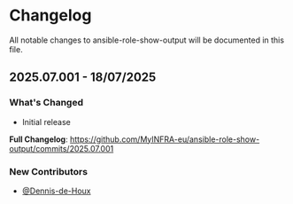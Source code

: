 # Changelog

All notable changes to ansible-role-show-output will be documented in this file.

## 2025.07.001 - 18/07/2025

### What's Changed

- Initial release

**Full Changelog**: https://github.com/MyINFRA-eu/ansible-role-show-output/commits/2025.07.001

### New Contributors
- [@Dennis-de-Houx](https://github.com/orgs/MyINFRA-eu/people/Dennis-de-Houx)

